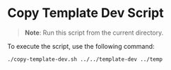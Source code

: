 # Copy Template Dev Script

> **Note**: Run this script from the current directory.

To execute the script, use the following command:

```bash
./copy-template-dev.sh ../../template-dev ../temp  
```